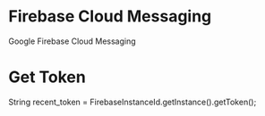 # Firebase Cloud Messaging
Google Firebase Cloud Messaging

# Get Token
String recent_token = FirebaseInstanceId.getInstance().getToken();
